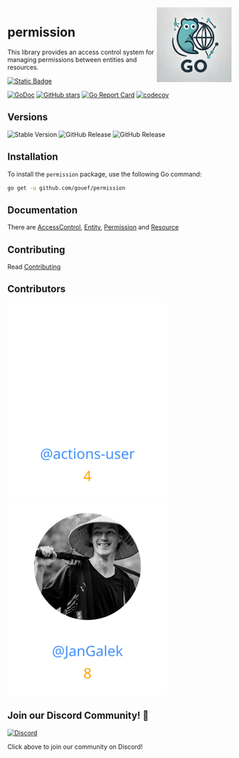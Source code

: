 <img align=right width="168" src="docs/gouef_logo.png">

# permission
This library provides an access control system for managing permissions between entities and resources.

[![Static Badge](https://img.shields.io/badge/Github-gouef%2Fpermission-blue?style=for-the-badge&logo=github&link=github.com%2Fgouef%2Fpermission)](https://github.com/gouef/permission)

[![GoDoc](https://pkg.go.dev/badge/github.com/gouef/permission.svg)](https://pkg.go.dev/github.com/gouef/permission)
[![GitHub stars](https://img.shields.io/github/stars/gouef/permission?style=social)](https://github.com/gouef/permission/stargazers)
[![Go Report Card](https://goreportcard.com/badge/github.com/gouef/permission)](https://goreportcard.com/report/github.com/gouef/permission)
[![codecov](https://codecov.io/github/gouef/permission/branch/main/graph/badge.svg?token=YUG8EMH6Q8)](https://codecov.io/github/gouef/permission)

## Versions
![Stable Version](https://img.shields.io/github/v/release/gouef/permission?label=Stable&labelColor=green)
![GitHub Release](https://img.shields.io/github/v/release/gouef/permission?label=RC&include_prereleases&filter=*rc*&logoSize=diago)
![GitHub Release](https://img.shields.io/github/v/release/gouef/permission?label=Beta&include_prereleases&filter=*beta*&logoSize=diago)

## Installation

To install the `permission` package, use the following Go command:

```bash
go get -u github.com/gouef/permission
```

## Documentation
There are [AccessControl](/docs/AccessControl.md), [Entity](/docs/Entity.md), [Permission](/docs/Permission.md) and [Resource](/docs/Resource.md)

## Contributing

Read [Contributing](CONTRIBUTING.md)

## Contributors

<div>
<span>
  <a href="https://github.com/actions-user"><img src="https://raw.githubusercontent.com/gouef/permission/refs/heads/contributors-svg/.github/contributors/actions-user.svg" alt="actions-user" /></a>
</span>
<span>
  <a href="https://github.com/JanGalek"><img src="https://raw.githubusercontent.com/gouef/permission/refs/heads/contributors-svg/.github/contributors/JanGalek.svg" alt="JanGalek" /></a>
</span>
</div>

## Join our Discord Community! 🎉

[![Discord](https://img.shields.io/discord/1334331501462163509?style=for-the-badge&logo=discord&logoColor=white&logoSize=auto&label=Community%20discord&labelColor=blue&link=https%3A%2F%2Fdiscord.gg%2FwjGqeWFnqK
)](https://discord.gg/wjGqeWFnqK)

Click above to join our community on Discord!
